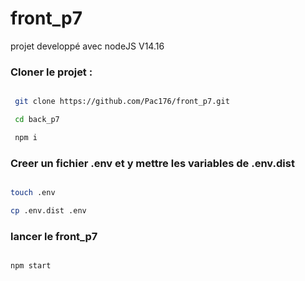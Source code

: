 # front_p7

projet developpé avec nodeJS V14.16

 ### Cloner le projet :

```````bash

 git clone https://github.com/Pac176/front_p7.git

 cd back_p7

 npm i
```````
### Creer un fichier .env et y mettre les variables de .env.dist

```````bash

touch .env

cp .env.dist .env

```````
 
 ### lancer le front_p7

```````bash

npm start

```````